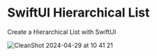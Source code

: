 # SwiftUI Hierarchical List 
Create a Hierarchical List with SwiftUI

![CleanShot 2024-04-29 at 10 41 21](https://github.com/japsadev/HierarchicalList_SwiftUI/assets/62521215/132f39a6-38a1-41cb-85fd-41391554da3d)
